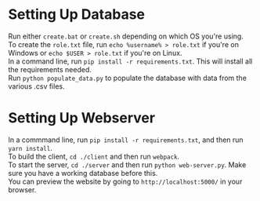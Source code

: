 # Setting Up Database

Run either `create.bat` or `create.sh` depending on which OS you're using.  
To create the `role.txt` file, run `echo %username% > role.txt` if you're on Windows or `echo $USER > role.txt` if you're on Linux.  
In a command line, run `pip install -r requirements.txt`. This will install all the requirements needed.  
Run `python populate_data.py` to populate the database with data from the various .csv files.  

# Setting Up Webserver

In a commmand line, run `pip install -r requirements.txt`, and then run `yarn install`.  
To build the client, `cd ./client` and then run `webpack`.  
To start the server, `cd ./server` and then run `python web-server.py`. Make sure you have a working database before this.  
You can preview the website by going to `http://localhost:5000/` in your browser.